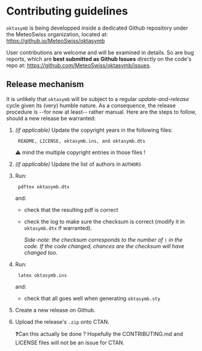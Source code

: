 # Contributing guidelines

`oktasymb` is being developped inside a dedicated Github repository under the MeteoSwiss organization, located at: https://github.io/MeteoSwiss/oktasymb

User contributions are welcome and will be examined in details. So are bug reports, which are **best submitted as Github Issues** directly on the code's repo at: https://github.com/MeteoSwiss/oktasymb/issues.


## Release mechanism
It is unlikely that `oktasymb` will be subject to a regular *update-and-release* cycle given its (very) humble nature. As a consequence, the release procedure is --for now at least-- rather manual. Here are the steps to follow, should a new release be warranted:

1. *(if applicable)* Update the copyright years in the following files:
    
        README, LICENSE, oktasymb.ins, and oktasymb.dts

   :warning: mind the multiple copyright entries in those files !

2. *(if applicable)* Update the list of authors in `AUTHORS`

3. Run:
        
        pdftex oktasymb.dtx
   and:
    - check that the resulting pdf is correct
    - check the log to make sure the checksum is correct (modify it in `oktasymb.dtx` if warranted).

      *Side-note: the checksum corresponds to the number of `\` in the code. If the code changed, chances are the checksum will have changed too.*

4. Run:

        latex oktasymb.ins
   and:
   - check that all goes well when generating `oktasymb.sty`

5. Create a new release on Github.
6. Upload the release's `.zip` onto CTAN.

   ❓Can this actually be done ? Hopefully the CONTRIBUTING.md and LICENSE files will not be an issue for CTAN.
